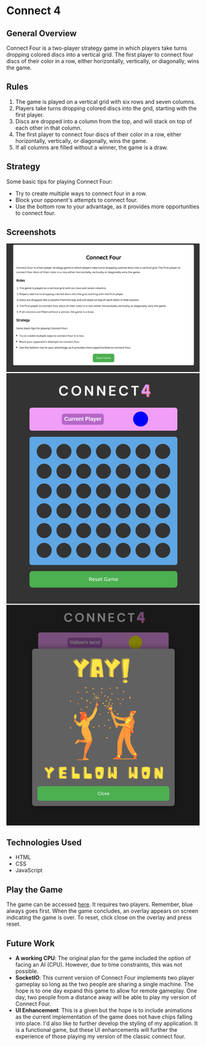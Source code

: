 # **Connect 4**

## General Overview

Connect Four is a two-player strategy game in which players take turns dropping colored discs into a vertical grid. The first player to connect four discs of their color in a row, either horizontally, vertically, or diagonally, wins the game.

## Rules

1.  The game is played on a vertical grid with six rows and seven columns.
2.  Players take turns dropping colored discs into the grid, starting with the first player.
3.  Discs are dropped into a column from the top, and will stack on top of each other in that column.
4.  The first player to connect four discs of their color in a row, either horizontally, vertically, or diagonally, wins the game.
5.  If all columns are filled without a winner, the game is a draw.

## Strategy

Some basic tips for playing Connect Four:

- Try to create multiple ways to connect four in a row.
- Block your opponent's attempts to connect four.
- Use the bottom row to your advantage, as it provides more opportunities to connect four.

## Screenshots

![Starting Screen](img/starting-screen.png)
![Main Gameplay](img/main-gameplay.png)
![A Win](img/player-win.png)

## Technologies Used

- HTML
- CSS
- JavaScript

## Play the Game

The game can be accessed [here](https://lehitutoring.github.io/connect-four/). It requires two players. Remember, blue always goes first. When the game concludes, an overlay appears on screen indicating the game is over. To reset, click close on the overlay and press reset.

## Future Work

- **A working CPU**: The original plan for the game included the option of facing an AI (CPU). However, due to time constraints, this was not possible. 
- **SocketIO**: This current version of Connect Four implements two player gameplay so long as the two people are sharing a single machine. The hope is to one day expand this game to allow for remote gameplay. One day, two people from a distance away will be able to play my version of Connect Four.
- **UI Enhancement**: This is a given but the hope is to include animations as the current implementation of the game does not have chips falling into place. I'd also like to further develop the styling of my application. It is a functional game, but these UI enhancements will further the experience of those playing my version of the classic connect four.
